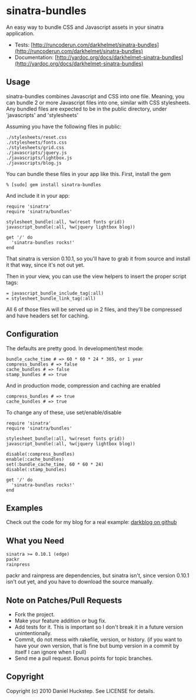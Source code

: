 sinatra-bundles
===============

An easy way to bundle CSS and Javascript assets in your sinatra application.

* Tests: [http://runcoderun.com/darkhelmet/sinatra-bundles](http://runcoderun.com/darkhelmet/sinatra-bundles)
* Documentation: [http://yardoc.org/docs/darkhelmet-sinatra-bundles](http://yardoc.org/docs/darkhelmet-sinatra-bundles)

Usage
-----

sinatra-bundles combines Javascript and CSS into one file. Meaning, you can bundle 2 or more Javascript files into one, similar with CSS stylesheets. Any bundled files are expected to be in the public directory, under 'javascripts' and 'stylesheets'

Assuming you have the following files in public:

    ./stylesheets/reset.css
    ./stylesheets/fonts.css
    ./stylesheets/grid.css
    ./javascripts/jquery.js
    ./javascripts/lightbox.js
    ./javascripts/blog.js

You can bundle these files in your app like this. First, install the gem

    % [sudo] gem install sinatra-bundles

And include it in your app:

    require 'sinatra'
    require 'sinatra/bundles'

    stylesheet_bundle(:all, %w(reset fonts grid))
    javascript_bundle(:all, %w(jquery lightbox blog))

    get '/' do
      'sinatra-bundles rocks!'
    end

That sinatra is version 0.10.1, so you'll have to grab it from source and install it that way, since it's not out yet.

Then in your view, you can use the view helpers to insert the proper script tags:

    = javascript_bundle_include_tag(:all)
    = stylesheet_bundle_link_tag(:all)

All 6 of those files will be served up in 2 files, and they'll be compressed and have headers set for caching.

Configuration
-------------

The defaults are pretty good. In development/test mode:

    bundle_cache_time # => 60 * 60 * 24 * 365, or 1 year
    compress_bundles # => false
    cache_bundles # => false
    stamp_bundles # => true

And in production mode, compression and caching are enabled

    compress_bundles # => true
    cache_bundles # => true

To change any of these, use set/enable/disable

    require 'sinatra'
    require 'sinatra/bundles'

    stylesheet_bundle(:all, %w(reset fonts grid))
    javascript_bundle(:all, %w(jquery lightbox blog))

    disable(:compress_bundles)
    enable(:cache_bundles)
    set(:bundle_cache_time, 60 * 60 * 24)
    disable(:stamp_bundles)

    get '/' do
      'sinatra-bundles rocks!'
    end

Examples
--------

Check out the code for my blog for a real example: [darkblog on github](http://github.com/darkhelmet/darkblog)

What you Need
-------------

    sinatra >= 0.10.1 (edge)
    packr
    rainpress

packr and rainpress are dependencies, but sinatra isn't, since version 0.10.1 isn't out yet, and you have to download the source manually.

Note on Patches/Pull Requests
-----------------------------

* Fork the project.
* Make your feature addition or bug fix.
* Add tests for it. This is important so I don't break it in a
  future version unintentionally.
* Commit, do not mess with rakefile, version, or history.
  (if you want to have your own version, that is fine but bump version in a commit by itself I can ignore when I pull)
* Send me a pull request. Bonus points for topic branches.

Copyright
---------

Copyright (c) 2010 Daniel Huckstep. See LICENSE for details.
